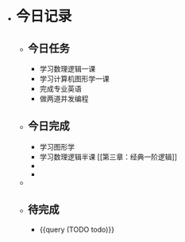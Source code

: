 - # 今日记录
	- ## 今日任务
		- 学习数理逻辑一课
		- 学习计算机图形学一课
		- 完成专业英语
		- 做两道并发编程
	- ##  今日完成
		- 学习图形学
		- 学习数理逻辑半课 [[第三章：经典一阶逻辑]]
		-
		-
	-
	- ## 待完成
		- {{query (TODO todo)}}
